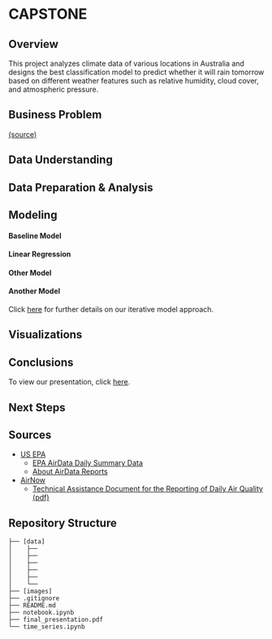 # CAPSTONE


## Overview
This project analyzes climate data of various locations in Australia and designs the best classification model to predict whether it will rain tomorrow based on different weather features such as relative humidity, cloud cover, and atmospheric pressure.




## Business Problem


<a href="#Sources">(source)</a>


## Data Understanding





## Data Preparation & Analysis






## Modeling






#### Baseline Model


#### Linear Regression


#### Other Model


#### Another Model

Click [here](www.github.com) for further details on our iterative model approach.


## Visualizations




## Conclusions



To view our presentation, click [here](www.github.com).


## Next Steps






## <a id="Sources">Sources</a>
- [US EPA](https://www.epa.gov/)
  - [EPA AirData Daily Summary Data](https://aqs.epa.gov/aqsweb/airdata/download_files.html#Daily)
  - [About AirData Reports](https://www.epa.gov/outdoor-air-quality-data/about-air-data-reports)
- [AirNow](https://www.airnow.gov/)
  - [Technical Assistance Document for the Reporting of Daily Air Quality (pdf)](https://www.airnow.gov/sites/default/files/2020-05/aqi-technical-assistance-document-sept2018.pdf)





## Repository Structure
```
├── [data]
│    ├── 
│    ├── 
│    ├── 
│    ├── 
│    ├── 
│    └── 
├── [images]
├── .gitignore
├── README.md
├── notebook.ipynb
├── final_presentation.pdf
└── time_series.ipynb
```
